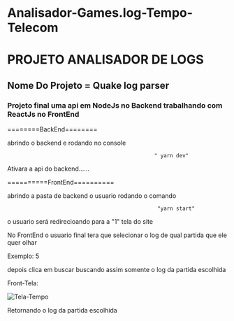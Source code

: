 # Analisador-Games.log-Tempo-Telecom

# PROJETO ANALISADOR DE LOGS



## Nome Do Projeto = Quake log parser

### Projeto final uma api em NodeJs no Backend trabalhando com ReactJs no FrontEnd


========BackEnd========

abrindo o backend e rodando no console


                                                   " yarn dev"

Ativara a api do backend......


==========FrontEnd==========


abrindo a pasta de backend o usuario rodando o comando



                                                    "yarn start"
                                                    

o usuario será redirecioando para a "1" tela do site 

No FrontEnd o usuario final tera que selecionar o log de qual partida que ele quer olhar 


Exemplo: 5 

depois clica em buscar buscando assim somente o log da partida escolhida 



Front-Tela:
 
                                                   
                                       
![Tela-Tempo](https://user-images.githubusercontent.com/47509229/79717211-524eb900-82af-11ea-8c2e-beb03e669604.JPG)




Retornando o log da partida escolhida
